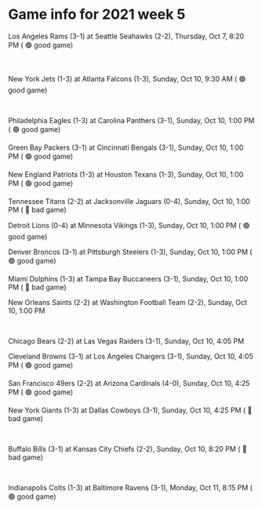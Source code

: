 # Game info for 2021 week 5

Los Angeles Rams (3-1) at Seattle Seahawks (2-2), Thursday, Oct 7, 8:20 PM (	:green_circle: good game)


<br/>

New York Jets (1-3) at Atlanta Falcons (1-3), Sunday, Oct 10, 9:30 AM (	:green_circle: good game)


<br/>

Philadelphia Eagles (1-3) at Carolina Panthers (3-1), Sunday, Oct 10, 1:00 PM (	:green_circle: good game)

Green Bay Packers (3-1) at Cincinnati Bengals (3-1), Sunday, Oct 10, 1:00 PM (	:green_circle: good game)

New England Patriots (1-3) at Houston Texans (1-3), Sunday, Oct 10, 1:00 PM (	:green_circle: good game)

Tennessee Titans (2-2) at Jacksonville Jaguars (0-4), Sunday, Oct 10, 1:00 PM (	:red_circle: bad game)

Detroit Lions (0-4) at Minnesota Vikings (1-3), Sunday, Oct 10, 1:00 PM (	:green_circle: good game)

Denver Broncos (3-1) at Pittsburgh Steelers (1-3), Sunday, Oct 10, 1:00 PM (	:green_circle: good game)

Miami Dolphins (1-3) at Tampa Bay Buccaneers (3-1), Sunday, Oct 10, 1:00 PM (	:red_circle: bad game)

New Orleans Saints (2-2) at Washington Football Team (2-2), Sunday, Oct 10, 1:00 PM


<br/>

Chicago Bears (2-2) at Las Vegas Raiders (3-1), Sunday, Oct 10, 4:05 PM

Cleveland Browns (3-1) at Los Angeles Chargers (3-1), Sunday, Oct 10, 4:05 PM (	:green_circle: good game)

San Francisco 49ers (2-2) at Arizona Cardinals (4-0), Sunday, Oct 10, 4:25 PM (	:green_circle: good game)

New York Giants (1-3) at Dallas Cowboys (3-1), Sunday, Oct 10, 4:25 PM (	:red_circle: bad game)


<br/>

Buffalo Bills (3-1) at Kansas City Chiefs (2-2), Sunday, Oct 10, 8:20 PM (	:red_circle: bad game)


<br/>

Indianapolis Colts (1-3) at Baltimore Ravens (3-1), Monday, Oct 11, 8:15 PM (	:green_circle: good game)

